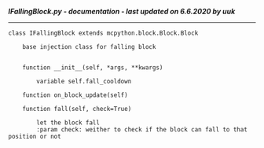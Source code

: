 ***IFallingBlock.py - documentation - last updated on 6.6.2020 by uuk***
___

    class IFallingBlock extends mcpython.block.Block.Block
        
        base injection class for falling block


        function __init__(self, *args, **kwargs)

            variable self.fall_cooldown

        function on_block_update(self)

        function fall(self, check=True)
            
            let the block fall
            :param check: weither to check if the block can fall to that position or not

